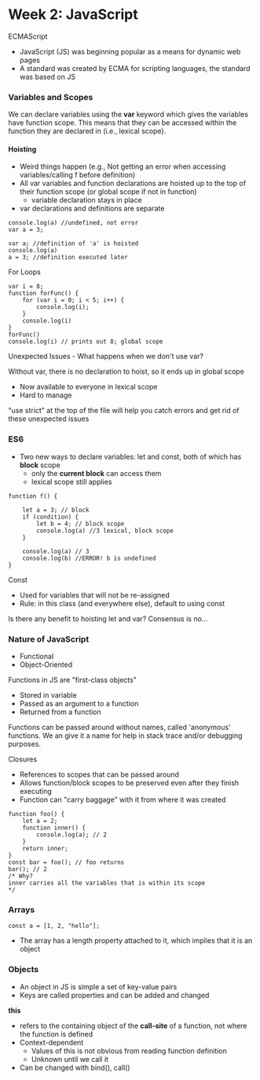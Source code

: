 # Week 2: JavaScript

ECMAScript

* JavaScript \(JS\) was beginning popular as a means for dynamic web pages
* A standard was created by ECMA for scripting languages, the standard was based on JS

### Variables and Scopes

We can declare variables using the **var** keyword which gives the variables have function scope. This means that they can be accessed within the function they are declared in \(i.e., lexical scope\).

#### Hoisting

* Weird things happen \(e.g., Not getting an error when accessing variables/calling f before definition\)
* All var variables and function declarations are hoisted up to the top of their function scope \(or global scope if not in function\)
  * variable declaration stays in place
* var declarations and definitions are separate

```text
console.log(a) //undefined, not error
var a = 3;

var a; //definition of 'a' is hoisted
console.log(a)
a = 3; //definition executed later
```

For Loops

```text
var i = 8;
function forFunc() {
    for (var i = 0; i < 5; i++) {
        console.log(i);
    }
    console.log(i)
}
forFunc()
console.log(i) // prints out 8; global scope
```

Unexpected Issues - What happens when we don't use var?

Without var, there is no declaration to hoist, so it ends up in global scope

* Now available to everyone in lexical scope
* Hard to manage

"use strict" at the top of the file will help you catch errors and get rid of these unexpected issues

### ES6

* Two new ways to declare variables: let and const, both of which has **block** scope 
  * only the **current block** can access them
  * lexical scope still applies

```text
function f() {

    let a = 3; // block
    if (condition) {
        let b = 4; // block scope
        console.log(a) //3 lexical, block scope
    }  
     
    console.log(a) // 3
    console.log(b) //ERROR! b is undefined
}
```

Const

* Used for variables that will not be re-assigned
* Rule: in this class \(and everywhere else\), default to using const

Is there any benefit to hoisting let and var? Consensus is no...

### Nature of JavaScript

* Functional 
* Object-Oriented

Functions in JS are "first-class objects"

* Stored in variable
* Passed as an argument to a function
* Returned from a function

Functions can be passed around without names, called 'anonymous' functions. We an give it a name for help in stack trace and/or debugging purposes.

Closures

* References to scopes that can be passed around
* Allows function/block scopes to be preserved even after they finish executing
* Function can "carry baggage" with it from where it was created

```text
function foo() {
    let a = 2;
    function inner() {
        console.log(a); // 2
    }
    return inner;
}
const bar = foo(); // foo returns
bar(); // 2
/* Why?
inner carries all the variables that is within its scope
*/
```

### Arrays

```text
const a = [1, 2, "hello"];
```

* The array has a length property attached to it, which implies that it is an object

### Objects

* An object in JS is simple a set of key-value pairs
* Keys are called properties and can be added and changed

**this**

* refers to the containing object of the **call-site** of a function, not where the function is defined
* Context-dependent
  * Values of this is not obvious from reading function definition
  * Unknown until we call it
* Can be changed with bind\(\), call\(\)

